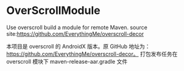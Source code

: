 # OverScrollModule
Use overscroll build a module for remote Maven.  source site:https://github.com/EverythingMe/overscroll-decor

本项目是 overscroll 的 AndroidX 版本。原 GitHub 地址为：https://github.com/EverythingMe/overscroll-decor。 打包发布任务在 overscroll 模块下 maven-release-aar.gradle 文件
